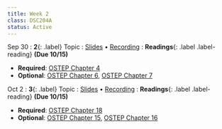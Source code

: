```yaml
---
title: Week 2
class: DSC204A
status: Active
---
```



Sep 30
: **2**{: .label} Topic
  : [Slides]() &#8226; [Recording]()
: **Readings**{: .label .label-reading}  **(Due 10/15)**
  * **Required**: [OSTEP Chapter 4](https://pages.cs.wisc.edu/~remzi/OSTEP/cpu-intro.pdf)
  * **Optional**: [OSTEP Chapter 6](https://pages.cs.wisc.edu/~remzi/OSTEP/cpu-mechanisms.pdf), [OSTEP Chapter 7](https://pages.cs.wisc.edu/~remzi/OSTEP/cpu-sched.pdf)



Oct 2
: **3**{: .label} Topic
  : [Slides]() &#8226; [Recording]()
: **Readings**{: .label .label-reading}  **(Due 10/15)**
  * **Required**: [OSTEP Chapter 18](https://pages.cs.wisc.edu/~remzi/OSTEP/vm-paging.pdf)
  * **Optional**: [OSTEP Chapter 15](https://pages.cs.wisc.edu/~remzi/OSTEP/vm-mechanism.pdf), [OSTEP Chapter 16](https://pages.cs.wisc.edu/~remzi/OSTEP/vm-segmentation.pdf)
